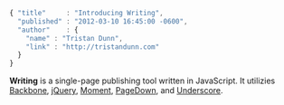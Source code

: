 ```javascript
{ "title"     : "Introducing Writing",
  "published" : "2012-03-10 16:45:00 -0600",
  "author"    : {
    "name" : "Tristan Dunn",
    "link" : "http://tristandunn.com"
  }
}
```

**Writing** is a single-page publishing tool written in JavaScript. It
utilizies [Backbone][1], [jQuery][2], [Moment][3], [PageDown][4], and
[Underscore][5].

[1]: http://backbonejs.org
[2]: http://jquery.com
[3]: http://momentjs.com/
[4]: http://code.google.com/p/pagedown/
[5]: http://underscorejs.org
